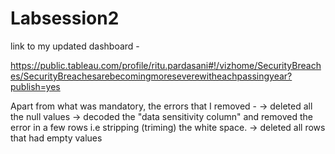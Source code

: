 # Labsession2
link to my updated dashboard - 

https://public.tableau.com/profile/ritu.pardasani#!/vizhome/SecurityBreaches/SecurityBreachesarebecomingmoreseverewitheachpassingyear?publish=yes

Apart from what was mandatory, the errors that I removed -
-> deleted all the null values 
-> decoded the "data sensitivity column" and removed the error in a few rows i.e stripping (triming) the white space. 
-> deleted all rows that had empty values 
